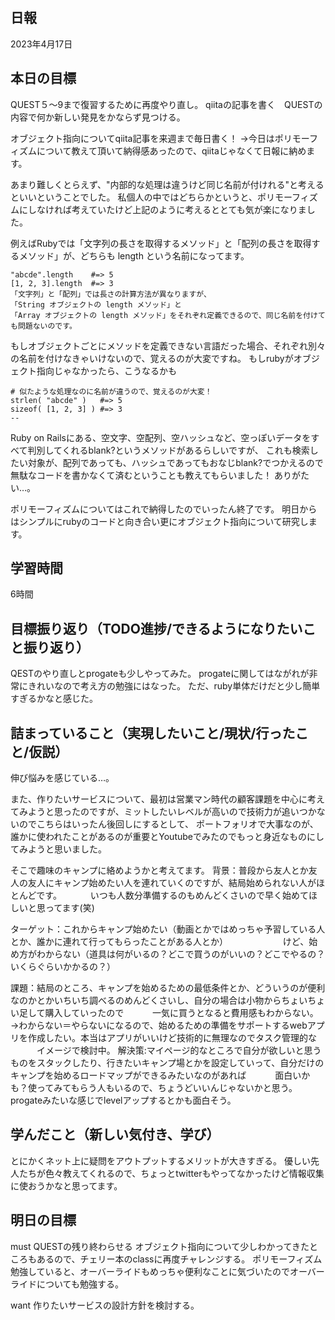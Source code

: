 ## 日報
2023年4月17日

## 本日の目標
QUEST５～9まで復習するために再度やり直し。 
qiitaの記事を書く　QUESTの内容で何か新しい発見をかならず見つける。

オブジェクト指向についてqiita記事を来週まで毎日書く！
→今日はポリモーフィズムについて教えて頂いて納得感あったので、qiitaじゃなくて日報に納めます。

あまり難しくとらえず、"内部的な処理は違うけど同じ名前が付けれる"と考えるといいということでした。
私個人の中ではどちらかというと、ポリモーフィズムにしなければ考えていたけど上記のように考えるととても気が楽になりました。

例えばRubyでは「文字列の長さを取得するメソッド」と「配列の長さを取得するメソッド」が、どちらも length という名前になってます。
```
"abcde".length    #=> 5
[1, 2, 3].length  #=> 3
「文字列」と「配列」では長さの計算方法が異なりますが、
「String オブジェクトの length メソッド」と
「Array オブジェクトの length メソッド」をそれぞれ定義できるので、同じ名前を付けても問題ないのです。
```
もしオブジェクトごとにメソッドを定義できない言語だった場合、それぞれ別々の名前を付けなきゃいけないので、覚えるのが大変ですね。
もしrubyがオブジェクト指向じゃなかったら、こうなるかも
```
# 似たような処理なのに名前が違うので、覚えるのが大変！
strlen( "abcde" )   #=> 5
sizeof( [1, 2, 3] ) #=> 3
--
```
Ruby on Railsにある、空文字、空配列、空ハッシュなど、空っぽいデータをすべて判別してくれるblank?というメソッドがあるらしいですが、
これも検索したい対象が、配列であっても、ハッシュであってもおなじblank?でつかえるので無駄なコードを書かなくて済むということも教えてもらいました！
ありがたい…。

ポリモーフィズムについてはこれで納得したのでいったん終了です。
明日からはシンプルにrubyのコードと向き合い更にオブジェクト指向について研究します。

## 学習時間
6時間

## 目標振り返り（TODO進捗/できるようになりたいこと振り返り）
QESTのやり直しとprogateも少しやってみた。
progateに関してはながれが非常にきれいなので考え方の勉強にはなった。
ただ、ruby単体だけだと少し簡単すぎるかなと感じた。

## 詰まっていること（実現したいこと/現状/行ったこと/仮説）
伸び悩みを感じている…。 

また、作りたいサービスについて、最初は営業マン時代の顧客課題を中心に考えてみようと思ったのですが、ミットしたいレベルが高いので技術力が追いつかないのでこちらはいったん後回しにするとして、
ポートフォリオで大事なのが、誰かに使われたことがあるのが重要とYoutubeでみたのでもっと身近なものにしてみようと思いました。

そこで趣味のキャンプに絡めようかと考えてます。
背景：普段から友人とか友人の友人にキャンプ始めたい人を連れていくのですが、結局始められない人がほとんどです。
　　　いつも人数分準備するのもめんどくさいので早く始めてほしいと思ってます(笑)

ターゲット：これからキャンプ始めたい（動画とかではめっちゃ予習している人とか、誰かに連れて行ってもらったことがある人とか）
　　　　　　けど、始め方がわからない（道具は何がいるの？どこで買うのがいいの？どこでやるの？いくらぐらいかかるの？）

課題：結局のところ、キャンプを始めるための最低条件とか、どういうのが便利なのかとかいちいち調べるのめんどくさいし、自分の場合は小物からちょいちょい足して購入していったので
　　　一気に買うとなると費用感もわからない。→わからない＝やらないになるので、始めるための準備をサポートするwebアプリを作成したい。本当はアプリがいいけど技術的に無理なのでタスク管理的な
　　　イメージで検討中。
解決策:マイページ的なところで自分が欲しいと思うものをスタックしたり、行きたいキャンプ場とかを設定していって、自分だけのキャンプを始めるロードマップができるみたいなのがあれば
　　　面白いかも？使ってみてもらう人もいるので、ちょうどいいんじゃないかと思う。progateみたいな感じでlevelアップするとかも面白そう。

## 学んだこと（新しい気付き、学び）
とにかくネット上に疑問をアウトプットするメリットが大きすぎる。
優しい先人たちが色々教えてくれるので、ちょっとtwitterもやってなかったけど情報収集に使おうかなと思ってます。

## 明日の目標
must
QUESTの残り終わらせる
オブジェクト指向について少しわかってきたところもあるので、チェリー本のclassに再度チャレンジする。
ポリモーフィズム勉強していると、オーバーライドもめっちゃ便利なことに気づいたのでオーバーライドについても勉強する。

want
作りたいサービスの設計方針を検討する。



